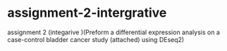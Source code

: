 # assignment-2-intergrative
assignment 2 (integarive )(Preform a differential expression analysis on a case-control bladder cancer study (attached) using DEseq2)
